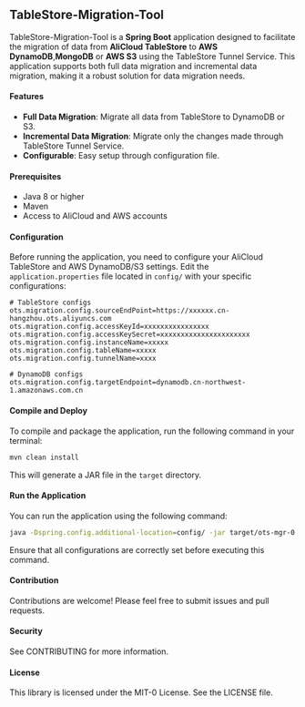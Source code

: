 ## TableStore-Migration-Tool

TableStore-Migration-Tool is a **Spring Boot** application designed to facilitate the migration of data from **AliCloud TableStore** to **AWS DynamoDB**,**MongoDB** or **AWS S3** using the TableStore Tunnel Service. This application supports both full data migration and incremental data migration, making it a robust solution for data migration needs.

#### Features

- **Full Data Migration**: Migrate all data from TableStore to DynamoDB or S3.
- **Incremental Data Migration**: Migrate only the changes made through TableStore Tunnel Service.
- **Configurable**: Easy setup through configuration file.

#### Prerequisites

- Java 8 or higher
- Maven
- Access to AliCloud and AWS accounts

#### Configuration

Before running the application, you need to configure your AliCloud TableStore and AWS DynamoDB/S3 settings. Edit the `application.properties` file located in `config/` with your specific configurations:

```properties
# TableStore configs
ots.migration.config.sourceEndPoint=https://xxxxxx.cn-hangzhou.ots.aliyuncs.com
ots.migration.config.accessKeyId=xxxxxxxxxxxxxxxx
ots.migration.config.accessKeySecret=xxxxxxxxxxxxxxxxxxxxxx
ots.migration.config.instanceName=xxxxx
ots.migration.config.tableName=xxxxx
ots.migration.config.tunnelName=xxxx

# DynamoDB configs
ots.migration.config.targetEndpoint=dynamodb.cn-northwest-1.amazonaws.com.cn
```

#### Compile and Deploy

To compile and package the application, run the following command in your terminal:

```bash
mvn clean install
```

This will generate a JAR file in the `target` directory.

#### Run the Application

You can run the application using the following command:

```bash
java -Dspring.config.additional-location=config/ -jar target/ots-mgr-0.0.1-SNAPSHOT.jar
```

Ensure that all configurations are correctly set before executing this command.

#### Contribution

Contributions are welcome! Please feel free to submit issues and pull requests.

#### Security

See CONTRIBUTING for more information.

#### License

This library is licensed under the MIT-0 License. See the LICENSE file.